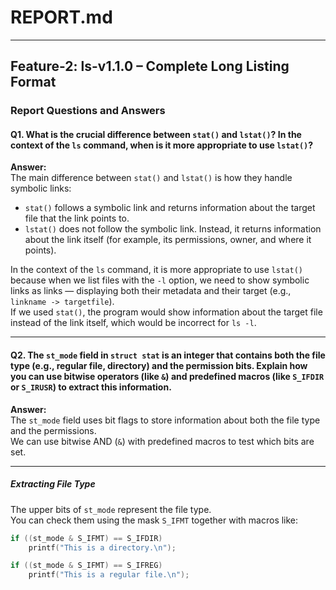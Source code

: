 # REPORT.md

---

## Feature-2: ls-v1.1.0 – Complete Long Listing Format

### Report Questions and Answers

#### Q1. What is the crucial difference between `stat()` and `lstat()`? In the context of the `ls` command, when is it more appropriate to use `lstat()`?

**Answer:**  
The main difference between `stat()` and `lstat()` is how they handle symbolic links:

- `stat()` follows a symbolic link and returns information about the target file that the link points to.  
- `lstat()` does not follow the symbolic link. Instead, it returns information about the link itself (for example, its permissions, owner, and where it points).

In the context of the `ls` command, it is more appropriate to use `lstat()` because when we list files with the `-l` option, we need to show symbolic links as links — displaying both their metadata and their target (e.g., `linkname -> targetfile`).  
If we used `stat()`, the program would show information about the target file instead of the link itself, which would be incorrect for `ls -l`.

---

#### Q2. The `st_mode` field in `struct stat` is an integer that contains both the file type (e.g., regular file, directory) and the permission bits. Explain how you can use bitwise operators (like `&`) and predefined macros (like `S_IFDIR` or `S_IRUSR`) to extract this information.

**Answer:**  
The `st_mode` field uses bit flags to store information about both the file type and the permissions.  
We can use bitwise AND (`&`) with predefined macros to test which bits are set.

---

##### Extracting File Type
The upper bits of `st_mode` represent the file type.  
You can check them using the mask `S_IFMT` together with macros like:

```c
if ((st_mode & S_IFMT) == S_IFDIR)
    printf("This is a directory.\n");

if ((st_mode & S_IFMT) == S_IFREG)
    printf("This is a regular file.\n");
